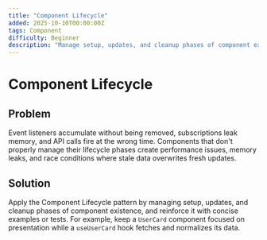 ```yaml
---
title: "Component Lifecycle"
added: 2025-10-10T00:00:00Z
tags: Component
difficulty: Beginner
description: "Manage setup, updates, and cleanup phases of component existence."
---
```

# Component Lifecycle

## Problem

Event listeners accumulate without being removed, subscriptions leak memory, and API calls fire at the wrong time. Components that don't properly manage their lifecycle phases create performance issues, memory leaks, and race conditions where stale data overwrites fresh updates.

## Solution

Apply the Component Lifecycle pattern by managing setup, updates, and cleanup phases of component existence, and reinforce it with concise examples or tests. For example, keep a `UserCard` component focused on presentation while a `useUserCard` hook fetches and normalizes its data.
